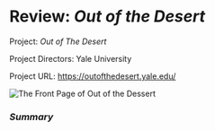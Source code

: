 # Review: _Out of the Desert_

Project: _Out of The Desert_ 

Project Directors: Yale University

Project URL: https://outofthedesert.yale.edu/

![The Front Page of Out of the Dessert](https://summerv1.github.io/summerv/images/frontpage.jpg)

### **_Summary_**


